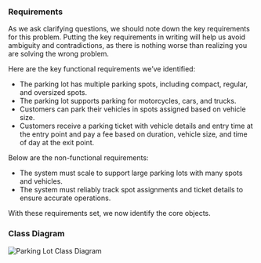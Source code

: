 ### Requirements

As we ask clarifying questions, we should note down the key requirements for this problem. Putting the key requirements in writing will help us avoid ambiguity and contradictions, as there is nothing worse than realizing you are solving the wrong problem.

Here are the key functional requirements we’ve identified:

 - The parking lot has multiple parking spots, including compact, regular, and oversized spots.
 - The parking lot supports parking for motorcycles, cars, and trucks.
 - Customers can park their vehicles in spots assigned based on vehicle size.
 - Customers receive a parking ticket with vehicle details and entry time at the entry point and pay a fee based on duration, vehicle size, and time of day at the exit point.

Below are the non-functional requirements:

 - The system must scale to support large parking lots with many spots and vehicles.
 - The system must reliably track spot assignments and ticket details to ensure accurate operations.
 
 With these requirements set, we now identify the core objects.

 ### Class Diagram

 ![Parking Lot Class Diagram](https://drive.google.com/uc?export=view&id=1l3KR37RP-N0y8q5ih5rOFAoRgK3Ss1s0 "Parking Lot")